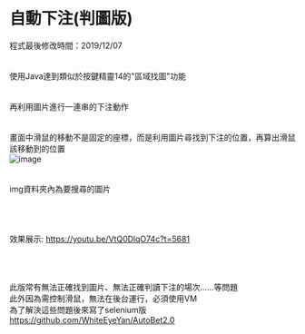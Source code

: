 # 自動下注(判圖版)  
程式最後修改時間：2019/12/07  
<br />  
使用Java達到類似於按鍵精靈14的"區域找圖"功能  
<br />  
再利用圖片進行一連串的下注動作  
<br />  
畫面中滑鼠的移動不是固定的座標，而是利用圖片尋找到下注的位置，再算出滑鼠該移動到的位置  
![image](https://github.com/WhiteEyeYan/-/blob/main/img/bet%E5%A4%A7.PNG)  
<br />  
img資料夾內為要搜尋的圖片  
<br />  
<br />   
效果展示:
https://youtu.be/VtQ0DlqO74c?t=5681  
<br />  
<br />  

此版常有無法正確找到圖片、無法正確判讀下注的場次......等問題  
此外因為需控制滑鼠，無法在後台運行，必須使用VM  
為了解決這些問題後來寫了selenium版  
https://github.com/WhiteEyeYan/AutoBet2.0
